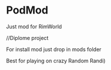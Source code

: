 # PodMod
Just mod for RimWorld


//Diplome project


For install mod just drop in mods folder

Best for playing on crazy Random Randi)

